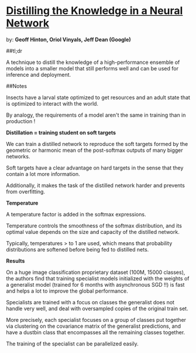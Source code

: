# [Distilling the Knowledge in a Neural Network](https://arxiv.org/pdf/1503.02531.pdf) 

by: **Geoff Hinton, Oriol Vinyals, Jeff Dean (Google)**

##tl;dr

A technique to distill the knowledge of a high-performance ensemble of models into a smaller model that still performs well and can be used for inference and deployment. 

##Notes

Insects have a larval state optimized to get resources and an adult state that is optimized to interact with the world. 

By analogy, the requirements of a model aren't the same in training than in production !

**Distillation = training student on soft targets**

We can train a distilled network to reproduce the soft targets formed by the geometric or harmonic mean of the post-softmax outputs of many bigger networks.

Soft targets have a clear advantage on hard targets in the sense that they contain a lot more information. 

Additionally, it makes the task of the distilled network harder and prevents from overfitting.

**Temperature**

A temperature factor is added in the softmax expressions. 

Temperature controls the smoothness of the softmax distribution, and its optimal value depends on the size and capacity of the distilled network.

Typically, temperatures > to 1 are used, which means that probability distributions are softened before being fed to distilled nets.

**Results**

On a huge image classification proprietary dataset (100M, 15000 classes), the authors find that training specialist models initialized with the weights of a generalist model (trained for 6 months with asynchronous SGD !!) is fast and helps a lot to improve the global performance. 

Specialists are trained with a focus on classes the generalist does not handle very well, and deal with oversampled copies of the original train set. 

More precisely, each specialist focuses on a group of classes put together via clustering on the covariance matrix of the generalist predictions, and have a dustbin class that encompasses all the remaining classes together. 

The training of the specialist can be parallelized easily.
